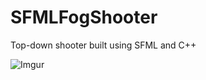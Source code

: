 # SFMLFogShooter
Top-down shooter built using SFML and C++

![Imgur](https://i.imgur.com/FcH2S8U.gif)
